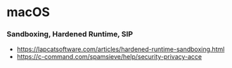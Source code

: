 # macOS

### Sandboxing, Hardened Runtime, SIP

- https://lapcatsoftware.com/articles/hardened-runtime-sandboxing.html
- https://c-command.com/spamsieve/help/security-privacy-acce
